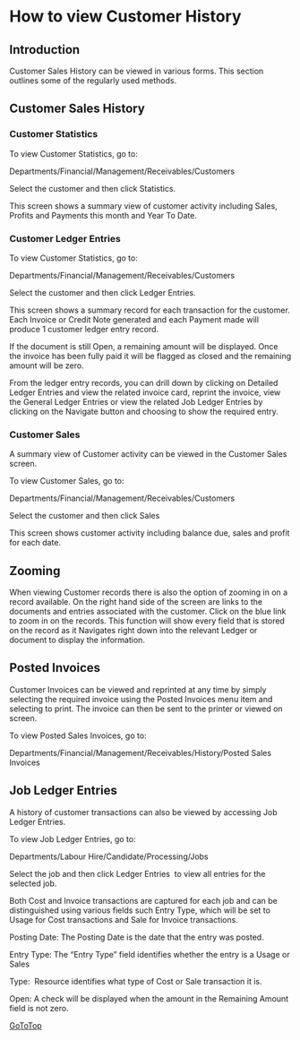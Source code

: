 # How to view Customer History

## Introduction

Customer Sales History can be viewed in various forms. This section outlines some of 
the regularly used methods.


## Customer Sales History

### Customer Statistics

To view Customer Statistics, go to:

Departments/Financial/Management/Receivables/Customers

Select the customer and then click Statistics. 

This screen shows a summary view of customer activity including Sales, Profits and 
Payments this month and Year To Date.
 
### Customer Ledger Entries

To view Customer Statistics, go to:

Departments/Financial/Management/Receivables/Customers

Select the customer and then click Ledger Entries. 

This screen shows a summary record for each transaction for the customer. Each Invoice or 
Credit Note generated and each Payment made will produce 1 customer ledger entry record.

If the document is still Open, a remaining amount will be displayed. Once the invoice has
been fully paid it will be flagged as closed and the remaining amount will be zero.

From the ledger entry records, you can drill down by clicking on Detailed Ledger Entries
and view the related invoice card, reprint the invoice, view the General Ledger Entries or 
view the related Job Ledger Entries by clicking on the Navigate button and choosing to
show the required entry.

### Customer Sales

A summary view of Customer activity can be viewed in the Customer Sales screen.

To view Customer Sales, go to:

Departments/Financial/Management/Receivables/Customers

Select the customer and then click Sales 

This screen shows customer activity including balance due, sales and profit for each date.


## Zooming

When viewing Customer records there is also the option of zooming in on a record available.
On the right hand side of the screen are links to the documents and entries associated with 
the customer. Click on the blue link to zoom in on the records. This function will show every 
field that is stored on the record as it Navigates right down into the relevant Ledger or 
document to display the information.


## Posted Invoices

Customer Invoices can be viewed and reprinted at any time by simply selecting the required 
invoice using the Posted Invoices menu item and selecting to print. The invoice can then be 
sent to the printer or viewed on screen.

To view Posted Sales Invoices, go to:

Departments/Financial/Management/Receivables/History/Posted Sales Invoices


## Job Ledger Entries

A history of customer transactions can also be viewed by accessing Job Ledger Entries. 

To view Job Ledger Entries, go to:

Departments/Labour Hire/Candidate/Processing/Jobs

Select the job and then click Ledger Entries  to view all entries for the selected job. 

Both Cost and Invoice transactions are captured for each job and can be distinguished using
various fields such Entry Type, which will be set to Usage for Cost transactions and Sale 
for Invoice transactions.

Posting Date: The Posting Date is the date that the entry was posted.

Entry Type: The “Entry Type” field identifies whether the entry is a Usage or Sales

Type:  Resource identifies what type of Cost or Sale transaction it is.  

Open: A check will be displayed when the amount in the Remaining Amount field is not zero.


[GoToTop](#how-to-view-customer-history) 

